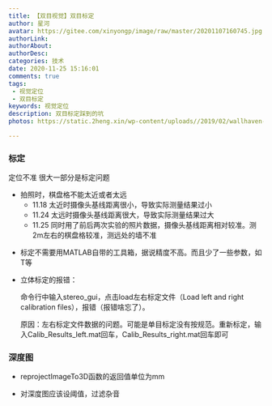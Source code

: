 ```yaml
---
title: 【双目视觉】双目标定
author: 星河
avatar: https://gitee.com/xinyongp/image/raw/master/20201107160745.jpg
authorLink: 
authorAbout: 
authorDesc: 
categories: 技术
date: 2020-11-25 15:16:01
comments: true
tags: 
 - 视觉定位
 - 双目标定
keywords: 视觉定位
description: 双目标定踩到的坑
photos: https://static.2heng.xin/wp-content/uploads//2019/02/wallhaven-672007-1-1024x576.png

---
```


### 标定

定位不准 很大一部分是标定问题

* 拍照时，棋盘格不能太近或者太远
  * 11.18 太近时摄像头基线距离很小，导致实际测量结果过小
  * 11.24 太远时摄像头基线距离很大，导致实际测量结果过大
  * 11.25 同时用了前后两次实验的照片数据，摄像头基线距离相对较准。测2m左右的棋盘格较准，测远处的墙不准

- 标定不需要用MATLAB自带的工具箱，据说精度不高。而且少了一些参数，如T等

* 立体标定的报错：

  命令行中输入stereo_gui，点击load左右标定文件（Load left and right calibration files），报错（报错啥忘了）。

  原因：左右标定文件数据的问题。可能是单目标定没有按规范。重新标定，输入Calib_Results_left.mat回车，Calib_Results_right.mat回车即可



### 深度图

- reprojectImageTo3D函数的返回值单位为mm

- 对深度图应该设阈值，过滤杂音

  









